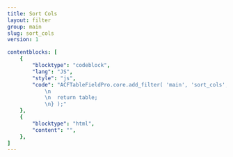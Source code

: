 ```yaml
---
title: Sort Cols
layout: filter
group: main
slug: sort_cols
version: 1

contentblocks: [
	{
		"blocktype": "codeblock",
		"lang": "JS",
		"style": "js",
		"code": "ACFTableFieldPro.core.add_filter( 'main', 'sort_cols', function( table ) {
			\n
			\n	return table;
			\n} );"
	},
	{
		"blocktype": "html",
		"content": "",
	},
]
---
```

